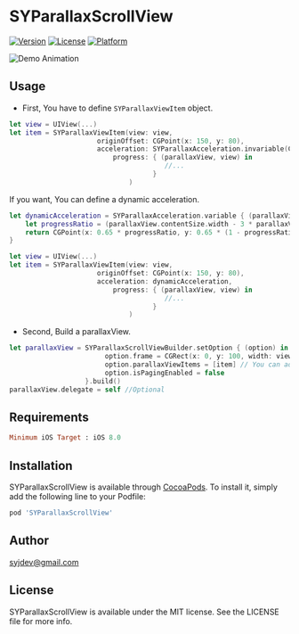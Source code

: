 # SYParallaxScrollView

[![Version](https://img.shields.io/cocoapods/v/SYParallaxScrollView.svg?style=flat)](http://cocoapods.org/pods/SYParallaxScrollView)
[![License](https://img.shields.io/cocoapods/l/SYParallaxScrollView.svg?style=flat)](http://cocoapods.org/pods/SYParallaxScrollView)
[![Platform](https://img.shields.io/cocoapods/p/SYParallaxScrollView.svg?style=flat)](http://cocoapods.org/pods/SYParallaxScrollView)

![Demo Animation](https://imgur.com/3YAkoIS.gif "Demo")


## Usage

- First, You have to define `SYParallaxViewItem` object.

```swift
let view = UIView(...)
let item = SYParallaxViewItem(view: view,
                      originOffset: CGPoint(x: 150, y: 80),
                      acceleration: SYParallaxAcceleration.invariable(CGPoint(x: 1, y: 1)),
                          progress: { (parallaxView, view) in
                                       //...
                                    }
                              )
```

If you want, You can define a dynamic acceleration.

```swift
let dynamicAcceleration = SYParallaxAcceleration.variable { (parallaxView, view) -> CGPoint in
	let progressRatio = (parallaxView.contentSize.width - 3 * parallaxView.contentOffset.x) / parallaxView.contentSize.width
	return CGPoint(x: 0.65 * progressRatio, y: 0.65 * (1 - progressRatio))
}

let view = UIView(...)
let item = SYParallaxViewItem(view: view,
                      originOffset: CGPoint(x: 150, y: 80),
                      acceleration: dynamicAcceleration,
                          progress: { (parallaxView, view) in
                                       //...
                                    }
                              )
```

- Second, Build a parallaxView.

```swift
let parallaxView = SYParallaxScrollViewBuilder.setOption { (option) in
                        option.frame = CGRect(x: 0, y: 100, width: view.frame.size.width, height: view.frame.size.height - 100)
                        option.parallaxViewItems = [item] // You can add more items.
                        option.isPagingEnabled = false
                   }.build()
parallaxView.delegate = self //Optional
```

## Requirements

```ruby
Minimum iOS Target : iOS 8.0
```

## Installation

SYParallaxScrollView is available through [CocoaPods](http://cocoapods.org). To install
it, simply add the following line to your Podfile:

```ruby
pod 'SYParallaxScrollView'
```

## Author

syjdev@gmail.com

## License

SYParallaxScrollView is available under the MIT license. See the LICENSE file for more info.
